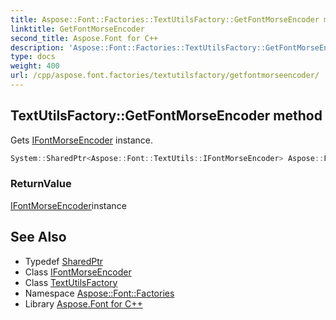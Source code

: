 ```yaml
---
title: Aspose::Font::Factories::TextUtilsFactory::GetFontMorseEncoder method
linktitle: GetFontMorseEncoder
second_title: Aspose.Font for C++
description: 'Aspose::Font::Factories::TextUtilsFactory::GetFontMorseEncoder method. Gets IFontMorseEncoder instance in C++.'
type: docs
weight: 400
url: /cpp/aspose.font.factories/textutilsfactory/getfontmorseencoder/
---
```

## TextUtilsFactory::GetFontMorseEncoder method


Gets [IFontMorseEncoder](../) instance.

```cpp
System::SharedPtr<Aspose::Font::TextUtils::IFontMorseEncoder> Aspose::Font::Factories::TextUtilsFactory::GetFontMorseEncoder()
```


### ReturnValue

[IFontMorseEncoder](../)instance

## See Also

* Typedef [SharedPtr](../../../system/sharedptr/)
* Class [IFontMorseEncoder](../../../aspose.font.textutils/ifontmorseencoder/)
* Class [TextUtilsFactory](../)
* Namespace [Aspose::Font::Factories](../../)
* Library [Aspose.Font for C++](../../../)
